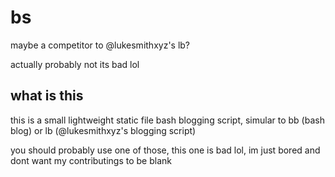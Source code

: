 # bs
maybe a competitor to @lukesmithxyz's lb?

actually probably not its bad lol


## what is this
this is a small lightweight static file bash blogging script, simular
to bb (bash blog) or lb (@lukesmithxyz's blogging script)

you should probably use one of those, this one is bad lol, im just bored
and dont want my contributings to be blank



